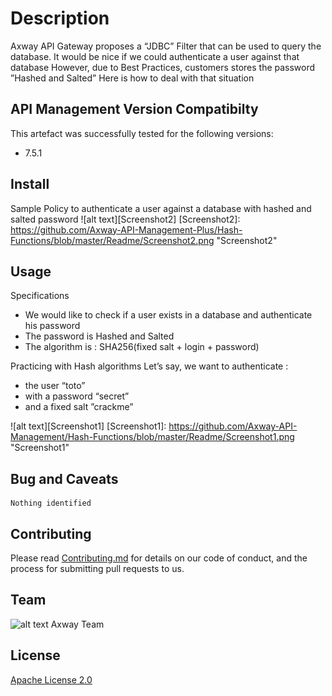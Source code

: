 # Description
Axway API Gateway proposes a “JDBC” Filter that can be used to query the database. 
It would be nice if we could authenticate a user against that database
However, due to Best Practices, customers stores the password ”Hashed and Salted”
Here is how to deal with that situation


## API Management Version Compatibilty
This artefact was successfully tested for the following versions:
- 7.5.1


## Install

Sample Policy to authenticate a user against a database with hashed and salted password
![alt text][Screenshot2]
[Screenshot2]: https://github.com/Axway-API-Management-Plus/Hash-Functions/blob/master/Readme/Screenshot2.png  "Screenshot2"   


## Usage

Specifications
- We would like to check if a user exists in a database and authenticate his password
- The password is Hashed and Salted
- The algorithm is : SHA256(fixed salt + login + password)

Practicing with Hash algorithms
Let’s say, we want to authenticate : 
- the user “toto”
- with a password “secret”
- and a fixed salt ”crackme”

![alt text][Screenshot1]
[Screenshot1]: https://github.com/Axway-API-Management/Hash-Functions/blob/master/Readme/Screenshot1.png  "Screenshot1"   

   

## Bug and Caveats

```
Nothing identified 
```

## Contributing

Please read [Contributing.md](https://github.com/Axway-API-Management-Plus/Common/blob/master/Contributing.md) for details on our code of conduct, and the process for submitting pull requests to us.

## Team

![alt text][Axwaylogo] Axway Team

[Axwaylogo]: https://github.com/Axway-API-Management/Common/blob/master/img/AxwayLogoSmall.png  "Axway logo"


## License
[Apache License 2.0](LICENSE)

